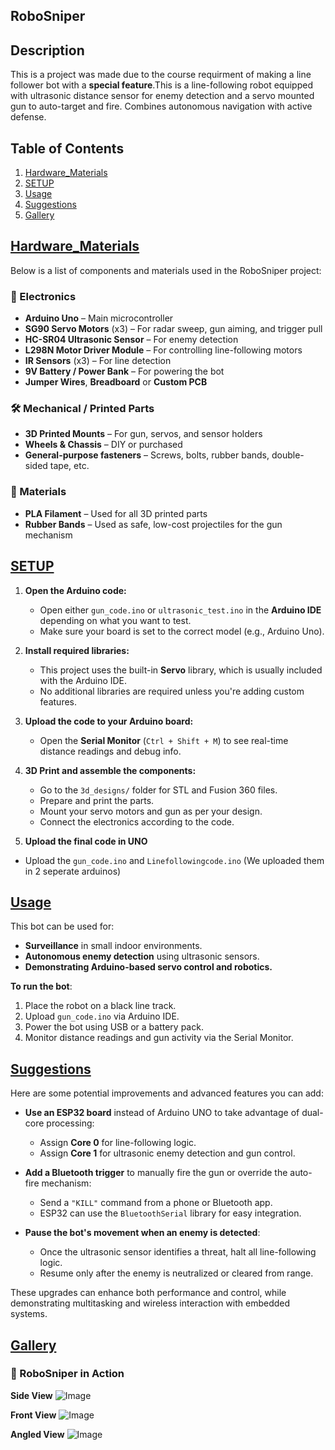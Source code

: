 ## RoboSniper
## Description
This is a project was made due to the course requirment of making a line follower bot with a <b>special feature</b>.This is a  line-following robot equipped with ultrasonic distance sensor for enemy detection and a servo mounted gun to auto-target and fire. Combines autonomous navigation with active defense.
<br>

## Table of Contents 
1. [Hardware_Materials](#Hardware_Materials)
1. [SETUP](#setup)
2. [Usage](#usage)
3. [Suggestions](#suggestions)
4. [Gallery](#Gallery)

##  [Hardware_Materials](#Hardware_Materials)

Below is a list of components and materials used in the RoboSniper project:

### 🧠 Electronics
- **Arduino Uno** – Main microcontroller
- **SG90 Servo Motors** (x3) – For radar sweep, gun aiming, and trigger pull
- **HC-SR04 Ultrasonic Sensor** – For enemy detection
- **L298N Motor Driver Module** – For controlling line-following motors
- **IR Sensors** (x3) – For line detection
- **9V Battery / Power Bank** – For powering the bot
- **Jumper Wires**, **Breadboard** or **Custom PCB**

### 🛠️ Mechanical / Printed Parts
- **3D Printed Mounts** – For gun, servos, and sensor holders
- **Wheels & Chassis** – DIY or purchased
- **General-purpose fasteners** – Screws, bolts, rubber bands, double-sided tape, etc.

### 🧵 Materials
- **PLA Filament** – Used for all 3D printed parts
- **Rubber Bands** – Used as safe, low-cost projectiles for the gun mechanism

##  [SETUP](#setup)

1. **Open the Arduino code:**
   - Open either `gun_code.ino` or `ultrasonic_test.ino` in the **Arduino IDE** depending on what you want to test.
   - Make sure your board is set to the correct model (e.g., Arduino Uno).

2. **Install required libraries:**
   - This project uses the built-in **Servo** library, which is usually included with the Arduino IDE.
   - No additional libraries are required unless you're adding custom features.

3. **Upload the code to your Arduino board:**
   - Open the **Serial Monitor** (`Ctrl + Shift + M`) to see real-time distance readings and debug info.

4. **3D Print and assemble the components:**
   - Go to the `3d_designs/` folder for STL and Fusion 360 files.
   - Prepare and print the parts.
   - Mount your servo motors and gun as per your design.
   - Connect the electronics according to the code.

5. **Upload the final code in UNO**
- Upload the `gun_code.ino` and `Linefollowingcode.ino` (We uploaded them in 2 seperate arduinos)

## [Usage](#Usage)

This bot can be used for:

- **Surveillance** in small indoor environments.
- **Autonomous enemy detection** using ultrasonic sensors.
- **Demonstrating Arduino-based servo control and robotics.**

**To run the bot**:

1. Place the robot on a black line track.
2. Upload `gun_code.ino` via Arduino IDE.
3. Power the bot using USB or a battery pack.
4. Monitor distance readings and gun activity via the Serial Monitor. 
 
 ## [Suggestions](#suggestions) 

 Here are some potential improvements and advanced features you can add:

- **Use an ESP32 board** instead of Arduino UNO to take advantage of dual-core processing:
  - Assign **Core 0** for line-following logic.
  - Assign **Core 1** for ultrasonic enemy detection and gun control.
  
- **Add a Bluetooth trigger** to manually fire the gun or override the auto-fire mechanism:
  - Send a `"KILL"` command from a phone or Bluetooth app.
  - ESP32 can use the `BluetoothSerial` library for easy integration.

- **Pause the bot's movement when an enemy is detected**:
  - Once the ultrasonic sensor identifies a threat, halt all line-following logic.
  - Resume only after the enemy is neutralized or cleared from range.

These upgrades can enhance both performance and control, while demonstrating multitasking and wireless interaction with embedded systems.

## [Gallery](#gallery)

### 🔫 RoboSniper in Action

**Side View**
![Image](https://github.com/user-attachments/assets/de601dcd-72ba-4125-81e0-845ba07b8073)

**Front View**
![Image](https://github.com/user-attachments/assets/1a9e22a5-df06-4ff4-a202-3298271f2a32)

**Angled View**
![Image](https://github.com/user-attachments/assets/3af157b2-aa5f-4287-837f-6bc9fd619225)



